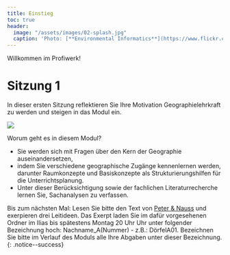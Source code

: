 ```yaml
---
title: Einstieg
toc: true
header:
  image: "/assets/images/02-splash.jpg"
  caption: 'Photo: [**Environmental Informatics**](https://www.flickr.com/photos/environmentalinformatics-marburg/29395927104/in/album-72157633683022206/)'
---
```


Willkommen im Profiwerk! 

# Sitzung 1
In dieser ersten Sitzung reflektieren Sie Ihre Motivation Geographielehrkraft zu werden und steigen in das Modul ein. 
<!--more-->

<img src="../assets/images/Modulplan.png">

Worum geht es in diesem Modul?
* Sie werden sich mit Fragen über den Kern der Geographie auseinandersetzen,
* indem Sie verschiedene geographische Zugänge kennenlernen werden, darunter Raumkonzepte und Basiskonzepte als Strukturierungshilfen für die Unterrichtsplanung.
* Unter dieser Berücksichtigung sowie der fachlichen Literaturrecherche lernen Sie, Sachanalysen zu verfassen.


Bis zum nächsten Mal:
Lesen Sie bitte den Text von [Peter & Nauss](https://link.springer.com/chapter/10.1007/978-3-658-29194-5_6) und exerpieren drei Leitideen. Das Exerpt laden Sie im dafür vorgesehenen Ordner im Ilias bis spätestens Montag 20 Uhr Uhr unter folgender Bezeichnung hoch: Nachname_A(Nummer) - z.B.: DörfelA01. Bezeichnen Sie bitte im Verlauf des Moduls alle Ihre Abgaben unter dieser Bezeichnung.  
{: .notice--success}


